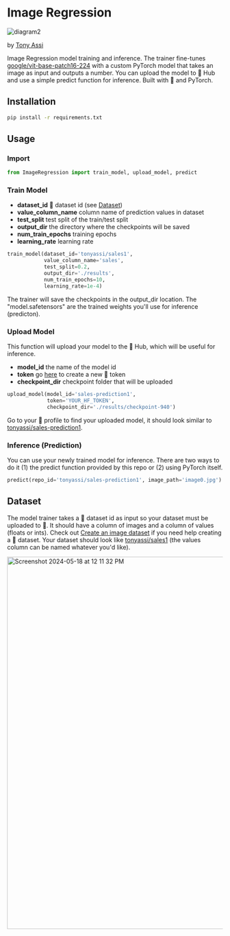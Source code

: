 # Image Regression

![diagram2](https://github.com/TonyAssi/ImageRegression/assets/42156881/650a6b86-4d40-4bd0-b8e8-fa1e0e89388e)

by [Tony Assi](https://www.tonyassi.com/)

Image Regression model training and inference. The trainer fine-tunes [google/vit-base-patch16-224](https://huggingface.co/google/vit-base-patch16-224) with a custom PyTorch model that takes an image as input and outputs a number. You can upload the model to 🤗 Hub and use a simple predict function for inference. Built with 🤗 and PyTorch.

## Installation
```bash
pip install -r requirements.txt
```

## Usage

### Import 
```python
from ImageRegression import train_model, upload_model, predict
```

### Train Model
- **dataset_id** 🤗 dataset id (see [Dataset](https://github.com/TonyAssi/ImageRegression?tab=readme-ov-file#dataset))
- **value_column_name** column name of prediction values in dataset
- **test_split** test split of the train/test split
- **output_dir** the directory where the checkpoints will be saved
- **num_train_epochs** training epochs
- **learning_rate** learning rate
```python
train_model(dataset_id='tonyassi/sales1',
            value_column_name='sales',
            test_split=0.2,
            output_dir='./results',
            num_train_epochs=10,
            learning_rate=1e-4)

```
The trainer will save the checkpoints in the output_dir location. The "model.safetensors" are the trained weights you'll use for inference (predicton).

### Upload Model
This function will upload your model to the 🤗 Hub, which will be useful for inference.
- **model_id** the name of the model id
- **token** go [here](https://huggingface.co/settings/tokens) to create a new 🤗 token
- **checkpoint_dir** checkpoint folder that will be uploaded
```python
upload_model(model_id='sales-prediction1',
             token='YOUR_HF_TOKEN',
             checkpoint_dir='./results/checkpoint-940')
```
Go to your 🤗 profile to find your uploaded model, it should look similar to [tonyassi/sales-prediction1](https://huggingface.co/tonyassi/sales-prediction1).

### Inference (Prediction)
You can use your newly trained model for inference. There are two ways to do it (1) the predict function provided by this repo or (2) using PyTorch itself.
```python
predict(repo_id='tonyassi/sales-prediction1', image_path='image0.jpg')
```
## Dataset

The model trainer takes a 🤗 dataset id as input so your dataset must be uploaded to 🤗. It should have a column of images and a column of values (floats or ints). Check out [Create an image dataset](https://huggingface.co/docs/datasets/en/image_dataset) if you need help creating a 🤗 dataset. Your dataset should look like [tonyassi/sales1](https://huggingface.co/datasets/tonyassi/sales1) (the values column can be named whatever you'd like).

<img width="868" alt="Screenshot 2024-05-18 at 12 11 32 PM" src="https://github.com/TonyAssi/ImageRegression/assets/42156881/06ed6954-de6f-45ab-84a3-57781d39722b">
